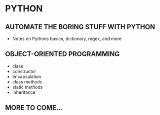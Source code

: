 # PYTHON

## AUTOMATE THE BORING STUFF WITH PYTHON

- Notes on Pythons basics, dictionary, regex, and more

## OBJECT-ORIENTED PROGRAMMING

- class
- constructor 
- encapsulation 
- class methods
- static methods
- inheritance

## MORE TO COME...

